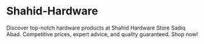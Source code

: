 # Shahid-Hardware
Discover top-notch hardware products at Shahid Hardware Store Sadiq Abad. Competitive prices, expert advice, and quality guaranteed. Shop now!

